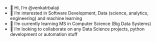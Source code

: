 - 👋 Hi, I’m @venkatrbalaji
- 👀 I’m interested in Software Development, Data (science, analytics, engineering) and machine learning
- 🌱 I’m currently learning MS in Computer Science (Big Data Systems)
- 💞️ I’m looking to collaborate on any Data Science projects, python development or automation stuff 
<!-- - 📫 Drop a 'Hi' at venkatrbalaji@gmail.com to reach me. -->

<!---
venkatrbalaji/venkatrbalaji is a ✨ special ✨ repository because its `README.md` (this file) appears on your GitHub profile.
You can click the Preview link to take a look at your changes.
--->
